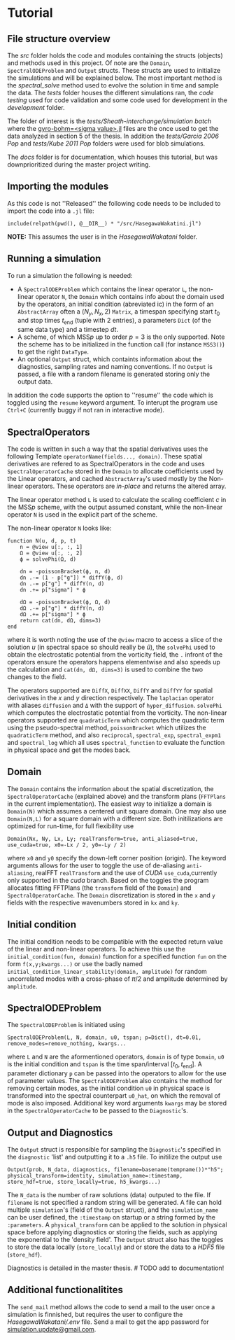 # Tutorial
## File structure overview
The *src* folder holds the code and modules containing the structs (objects) and methods used in this project. Of note are the ``Domain``, ``SpectralODEProblem`` and ``Output`` structs. These structs are used to initialize the simulations and will be explained below. The most important method is the *spectral_solve* method used to evolve the solution in time and sample the data. The *tests* folder houses the different simulations ran, the *code testing* used for code validation and some code used for development in the *development* folder.

The folder of interest is the *tests/Sheath-interchange/simulation batch* where the [gyro-bohm=\<sigma value\>.jl](<../tests/Sheath-interchange/simulation batch/gyro-bohm=1e-1.jl>) files are the once used to get the data analyzed in section 5 of the thesis. In addition the *tests/Garcia 2006 Pop* and *tests/Kube 2011 Pop* folders were used for blob simulations.

The *docs* folder is for documentation, which houses this tutorial, but was downprioritized during the master project writing.

## Importing the modules
As this code is not ''Released'' the following code needs to be included to import the code into a ``.jl`` file:
```
include(relpath(pwd(), @__DIR__) * "/src/HasegawaWakatini.jl")
```
**NOTE:** This assumes the user is in the *HasegawaWakatani* folder.

## Running a simulation
To run a simulation the following is needed:
* A ``SpectralODEProblem`` which contains the linear operator ``L``, the non-linear operator ``N``, the ``Domain`` which contains info about the domain used by the operators, an initial condition (abreviated ic) in the form of an ``AbstractArray`` often a $(N_y,N_x,2)$ ``Matrix``, a timespan specifying start $t_0$ and stop times $t_{\textrm{end}}$ (tuple with 2 entries), a parameters ``Dict`` (of the same data type) and a timestep $dt$.
* A scheme, of which $\textrm{MSS}p$ up to order $p=3$ is the only supported. Note the scheme has to be initialized in the function call (for instance ``MSS3()``) to get the right ``DataType``.
* An optional ``Output`` struct, which containts information about the diagnostics, sampling rates and naming conventions. If no ``Output`` is passed, a file with a random filename is generated storing only the output data.

In addition the code supports the option to ''resume'' the code which is toggled using the ``resume`` keyword argument. To interupt the program use ``Ctrl+C`` (currently buggy if not ran in interactive mode).

## SpectralOperators
The code is written in such a way that the spatial derivatives uses the following Template ``operatorName(fields..., domain)``. These spatial derivatives are refered to as SpectralOperators in the code and uses ``SpectralOperatorCache`` stored in the ``Domain`` to allocate coefficients used by the Linear operators, and cached ``AbstractArray``'s used mostly by the Non-linear operators. These operators are *in-place* and returns the altered array.

The linear operator method ``L`` is used to calculate the scaling coefficient $c$ in the $\textrm{MSS}p$ scheme, with the output assumed constant, while the non-linear operator ``N`` is used in the explicit part of the scheme.

The non-linear operator ``N`` looks like:
```
function N(u, d, p, t)
    n = @view u[:, :, 1]
    Ω = @view u[:, :, 2]
    ϕ = solvePhi(Ω, d)

    dn = -poissonBracket(ϕ, n, d)
    dn .-= (1 - p["g"]) * diffY(ϕ, d)
    dn .-= p["g"] * diffY(n, d)
    dn .+= p["sigma"] * ϕ

    dΩ = -poissonBracket(ϕ, Ω, d)
    dΩ .-= p["g"] * diffY(n, d)
    dΩ .+= p["sigma"] * ϕ
    return cat(dn, dΩ, dims=3)
end
```
where it is worth noting the use of the ``@view`` macro to access a slice of the solution $u$ (in spectral space so should really be $\hat{u}$), the ``solvePhi`` used to obtain the electrostatic potential from the vorticity field, the ``.`` infront of the operators ensure the operators happens elementwise and also speeds up the calculation and ``cat(dn, dΩ, dims=3)`` is used to combine the two changes to the field.

The operators supported are ``DiffX``, ``DiffXX``, ``DiffY`` and ``DiffYY`` for spatial derivatives in the $x$ and $y$ direction respectively. The ``laplacian`` operator with aliases ``diffusion`` and ``Δ`` with the support of ``hyper_diffusion``. ``solvePhi`` which computes the electrostatic potential from the vorticity. The non-linear operators supported are ``quadraticTerm`` which computes the quadratic term using the pseudo-spectral method, ``poissonBracket`` which utilizes the ``quadraticTerm`` method, and also ``reciprocal``, ``spectral_exp``, ``spectral_expm1`` and ``spectral_log`` which all uses ``spectral_function`` to evaluate the function in physical space and get the modes back.

## Domain
The ``Domain`` contains the information about the spatial discretization, the ``SpectralOperatorCache`` (explained above) and the transform plans (``FFTPlans`` in the current implementation). The easiest way to initialize a domain is ``Domain(N)`` which assumes a centered unit square domain. One may also use ``Domain(N,L)`` for a square domain with a different size. Both initilizations are optimized for run-time, for full flexibility use
```
Domain(Nx, Ny, Lx, Ly; realTransform=true, anti_aliased=true, use_cuda=true, x0=-Lx / 2, y0=-Ly / 2)
```
where ``x0`` and ``y0`` specify the down-left corner position (origin). The keyword arguments allows for the user to toggle the use of de-aliasing ``anti-aliasing``, realFFT ``realTransform`` and the use of *CUDA* ``use_cuda``,currently only supported in the *cuda* branch. Based on the toggles the program allocates fitting FFTPlans (the ``transform`` field of the ``Domain``) and ``SpectralOperatorCache``. The ``Domain`` discretization is stored in the ``x`` and ``y`` fields with the respective wavenumbers stored in ``kx`` and ``ky``.

## Initial condition
The initial condition needs to be compatible with the expected return value of the linear and non-linear operators. To achieve this use the ``initial_condition(fun, domain)`` function for a specified function ``fun`` on the form ``f(x,y;kwargs...)`` or use the badly named ``initial_condition_linear_stability(domain, amplitude)`` for random uncorrelated modes with a cross-phase of $\pi/2$ and amplitude determined by ``amplitude``.

## SpectralODEProblem
The ``SpectralODEProblem`` is initiated using 
```
SpectralODEProblem(L, N, domain, u0, tspan; p=Dict(), dt=0.01, remove_modes=remove_nothing, kwargs...
```
where ``L`` and ``N`` are the aformentioned operators, ``domain`` is of type ``Domain``, ``u0`` is the initial condition and ``tspan`` is the time span/interval $[t_0, t_{\textrm{end}}]$. A parameter dictionary ``p`` can be passed into the operators to allow for the use of parameter values. The ``SpectralODEProblem`` also contains the method for removing certain modes, as the initial condition ``u0`` in physical space is transformed into the spectral counterpart ``u0_hat``, on which the removal of mode is also imposed. Additional key word arguments ``kwargs`` may be stored in the ``SpectralOperatorCache`` to be passed to the ``Diagnostic``'s.

## Output and Diagnostics
The ``Output`` struct is responsible for sampling the ``Diagnostic``'s specified in the ``diagnostic`` 'list' and outputting it to a ``.h5`` file. To initilize the output use
```
Output(prob, N_data, diagnostics, filename=basename(tempname())*"h5"; physical_transform=identity, simulation_name=:timestamp, store_hdf=true, store_locally=true, h5_kwargs...)
```
The ``N_data`` is the number of raw solutions (data) outputed to the file. If ``filename`` is not specified a random string will be generated. A file can hold multiple ``simulation``'s (field of the ``Output`` struct), and the ``simulation_name`` can be user defined, the ``:timestamp`` on startup or a string formed by the ``:parameters``. A ``physical_transform`` can be applied to the solution in physical space before applying diagnostics or storing the fields, such as applying the exponential to the 'density field'. The ``Output`` struct also has the toggles to store the data locally (``store_locally``) and or store the data to a *HDF5* file (``store_hdf``).

Diagnostics is detailed in the master thesis. # TODO add to documentation!

## Additional functionalitites
The ``send_mail`` method allows the code to send a mail to the user once a simulation is finnished, but requires the user to configure the *HasegawaWakatani/.env* file. Send a mail to get the app password for simulation.update@gmail.com.